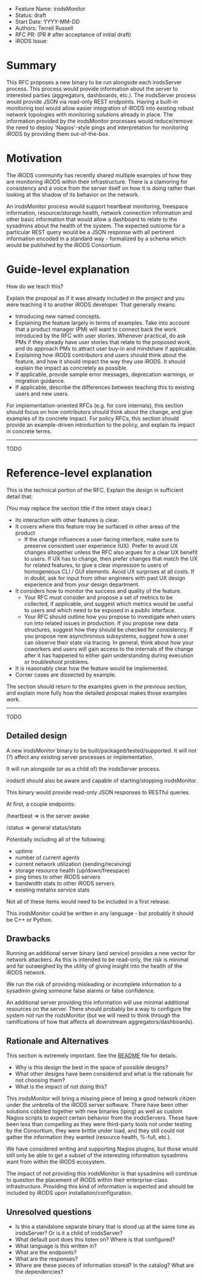 - Feature Name: irodsMonitor
- Status: draft
- Start Date: YYYY-MM-DD
- Authors: Terrell Russell
- RFC PR: (PR # after acceptance of initial draft)
- iRODS Issue:

# Summary


This RFC proposes a new binary to be run alongside each irodsServer process.  This process would provide information about the server to interested parties (aggregators, dashboards, etc.).  The irodsServer process would provide JSON via read-only REST endpoints.  Having a built-in monitoring tool would allow easier integration of iRODS into existing robust network topologies with monitoring solutions already in place.  The information provided by the irodsMonitor processes would reduce/remove the need to deploy 'Nagios'-style pings and interpretation for monitoring iRODS by providing them out-of-the-box.


# Motivation

The iRODS community has recently shared multiple examples of how they are monitoring iRODS within their infrastructure.  There is a clamoring for consistency and a voice from the server itself on how it is doing rather than looking at the shadow of its behavior on the network.

An irodsMonitor process would support heartbeat monitoring, freespace information, resource/storage health, network connection information and other basic information that would allow a dashboard to relate to the sysadmins about the health of the system.  The expected outcome for a particular REST query would be a JSON response with all pertinent information encoded in a standard way - formalized by a schema which would be published by the iRODS Consortium.


# Guide-level explanation

How do we teach this?

Explain the proposal as if it was already included in the project and
you were teaching it to another iRODS developer. That generally means:

- Introducing new named concepts.
- Explaining the feature largely in terms of examples. Take into account that a product manager (PM) will want to connect back the work introduced by the RFC with user stories. Whenever practical, do ask PMs if they already have user stories that relate to the proposed work, and do approach PMs to attract user buy-in and mindshare if applicable.
- Explaining how iRODS contributors and users should think about
  the feature, and how it should impact the way they use
  iRODS. It should explain the impact as concretely as possible.
- If applicable, provide sample error messages, deprecation warnings, or migration guidance.
- If applicable, describe the differences between teaching this to
  existing users and new users.

For implementation-oriented RFCs (e.g. for core internals), this
section should focus on how contributors should think about
the change, and give examples of its concrete impact. For policy RFCs,
this section should provide an example-driven introduction to the
policy, and explain its impact in concrete terms.

---

TODO


# Reference-level explanation

This is the technical portion of the RFC. Explain the design in sufficient detail that:

(You may replace the section title if the intent stays clear.)

- Its interaction with other features is clear.
- It covers where this feature may be surfaced in other areas of the product
   - If the change influences a user-facing interface, make sure to preserve consistent user experience (UX). Prefer to avoid UX changes altogether unless the RFC also argues for a clear UX benefit to users. If UX has to change, then prefer changes that match the UX for related features, to give a clear impression to users of homogeneous CLI / GUI elements. Avoid UX surprises at all costs. If in doubt, ask for input from other engineers with past UX design experience and from your design department.
- It considers how to monitor the success and quality of the feature.
   - Your RFC must consider and propose a set of metrics to be collected, if applicable, and suggest which metrics would be useful to users and which need to be exposed in a public interface.
   - Your RFC should outline how you propose to investigate when users run into related issues in production. If you propose new data structures, suggest how they should be checked for consistency. If you propose new asynchronous subsystems, suggest how a user can observe their state via tracing. In general, think about how your coworkers and users will gain access to the internals of the change after it has happened to either gain understanding during execution or troubleshoot problems.
- It is reasonably clear how the feature would be implemented.
- Corner cases are dissected by example.

The section should return to the examples given in the previous
section, and explain more fully how the detailed proposal makes those
examples work.

---

TODO


## Detailed design

A new irodsMonitor binary to be built/packaged/tested/supported.  It will not (?) affect any existing server processes or implementation.

It will run alongside (or as a child of) the irodsServer process.

irodsctl should also be aware and capable of starting/stopping irodsMonitor.

This binary would provide read-only JSON responses to RESTful queries.


At first, a couple endpoints:

/heartbeat => is the server awake

/status => general status/stats

Potentially including all of the following:

- uptime
- number of current agents
- current network utilization (sending/receiving)
- storage resource health (up/down/freespace)
- ping times to other iRODS servers
- bandwidth stats to other iRODS servers
- existing metalnx service stats

Not all of these items would need to be included in a first release.

This irodsMonitor could be written in any language - but probably it should be C++ or Python.


## Drawbacks

Running an additional server binary (and service) provides a new vector for network attackers.  As this is intended to be read-only, the risk is minimal and far outweighed by the utility of giving insight into the health of the iRODS network.

We run the risk of providing misleading or incomplete information to a sysadmin giving someone false alarms or false confidence.

An additional server providing this information will use minimal additional resources on the server.  There should probably be a way to configure the system *not* run the rodsMonitor (but we will need to think through the ramifications of how that affects all downstream aggregators/dashboards).


## Rationale and Alternatives

This section is extremely important. See the
[README](README.md#rfc-process) file for details.

- Why is this design the best in the space of possible designs?
- What other designs have been considered and what is the rationale for not choosing them?
- What is the impact of not doing this?

This irodsMonitor will bring a missing piece of being a good network citizen under the umbrella of the iRODS server software.  There have been other solutions cobbled together with new binaries (iping) as well as custom Nagios scripts to expect certain behavior from the irodsServers.  These have been less than compelling as they were third-party tools not under testing by the Consortium, they were brittle under load, and they still could not gather the information they wanted (resource health, %-full, etc.).

We have considered writing and supporting Nagios plugins, but those would still only be able to get a subset of the interesting information sysadmins want from within the iRODS ecosystem.

The impact of not providing this irodsMonitor is that sysadmins will continue to question the placement of iRODS within their enterprise-class infrastructure.  Providing this kind of information is expected and should be included by iRODS upon installation/configuration.


## Unresolved questions

  
- Is this a standalone separate binary that is stood up at the same time as irodsServer?  Or is it a child of irodsServer?
- What default port does this listen on?  Where is that configured?
- What language is this written in?
- What are the endpoints?
- What are the responses?
- Where are these pieces of information stored?  In the catalog?  What are the dependencies?

